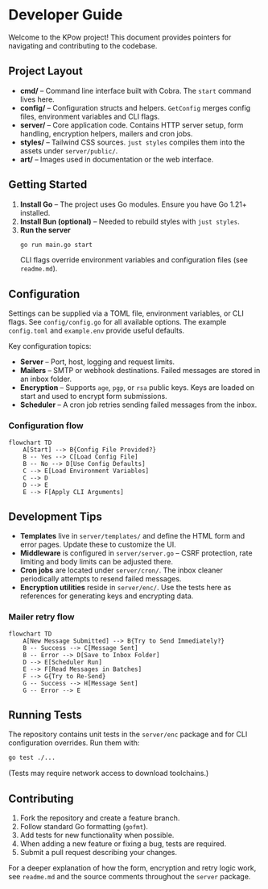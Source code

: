 # Developer Guide

Welcome to the KPow project! This document provides pointers for navigating and contributing to the codebase.

## Project Layout

- **cmd/** – Command line interface built with Cobra. The `start` command lives here.
- **config/** – Configuration structs and helpers. `GetConfig` merges config files, environment variables and CLI flags.
- **server/** – Core application code. Contains HTTP server setup, form handling, encryption helpers, mailers and cron jobs.
- **styles/** – Tailwind CSS sources. `just styles` compiles them into the assets under `server/public/`.
- **art/** – Images used in documentation or the web interface.

## Getting Started

1. **Install Go** – The project uses Go modules. Ensure you have Go 1.21+ installed.
2. **Install Bun (optional)** – Needed to rebuild styles with `just styles`.
3. **Run the server**
   ```sh
   go run main.go start
   ```
   CLI flags override environment variables and configuration files (see `readme.md`).

## Configuration

Settings can be supplied via a TOML file, environment variables, or CLI flags. See `config/config.go` for all available options. The example `config.toml` and `example.env` provide useful defaults.

Key configuration topics:

- **Server** – Port, host, logging and request limits.
- **Mailers** – SMTP or webhook destinations. Failed messages are stored in an inbox folder.
- **Encryption** – Supports `age`, `pgp`, or `rsa` public keys. Keys are loaded on start and used to encrypt form submissions.
- **Scheduler** – A cron job retries sending failed messages from the inbox.

### Configuration flow

```mermaid
flowchart TD
    A[Start] --> B{Config File Provided?}
    B -- Yes --> C[Load Config File]
    B -- No --> D[Use Config Defaults]
    C --> E[Load Environment Variables]
    C --> D
    D --> E
    E --> F[Apply CLI Arguments]
```

## Development Tips

- **Templates** live in `server/templates/` and define the HTML form and error pages. Update these to customize the UI.
- **Middleware** is configured in `server/server.go` – CSRF protection, rate limiting and body limits can be adjusted there.
- **Cron jobs** are located under `server/cron/`. The inbox cleaner periodically attempts to resend failed messages.
- **Encryption utilities** reside in `server/enc/`. Use the tests here as references for generating keys and encrypting data.
### Mailer retry flow

```mermaid
flowchart TD
    A[New Message Submitted] --> B{Try to Send Immediately?}
    B -- Success --> C[Message Sent]
    B -- Error --> D[Save to Inbox Folder]
    D --> E[Scheduler Run]
    E --> F[Read Messages in Batches]
    F --> G{Try to Re-Send}
    G -- Success --> H[Message Sent]
    G -- Error --> E
```


## Running Tests

The repository contains unit tests in the `server/enc` package and for CLI configuration overrides. Run them with:

```sh
go test ./...
```

(Tests may require network access to download toolchains.)

## Contributing

1. Fork the repository and create a feature branch.
2. Follow standard Go formatting (`gofmt`).
3. Add tests for new functionality when possible.
4. When adding a new feature or fixing a bug, tests are required.
5. Submit a pull request describing your changes.

For a deeper explanation of how the form, encryption and retry logic work, see `readme.md` and the source comments throughout the `server` package.

